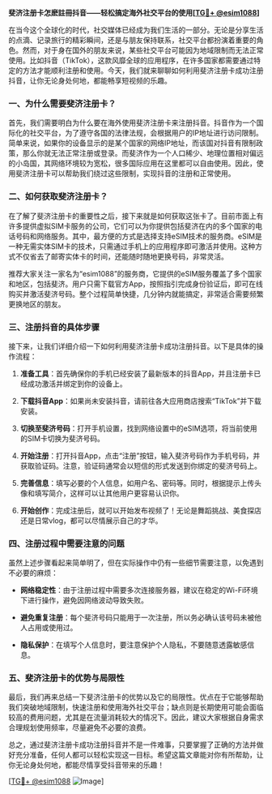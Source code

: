 **斐济注册卡怎麽註冊抖音——轻松搞定海外社交平台的使用[[TG💪+ @esim1088](https://t.me/s/esim1088)]**

在当今这个全球化的时代，社交媒体已经成为我们生活的一部分。无论是分享生活的点滴、记录旅行的精彩瞬间，还是与朋友保持联系，社交平台都扮演着重要的角色。然而，对于身在国外的朋友来说，某些社交平台可能因为地域限制而无法正常使用。比如抖音（TikTok），这款风靡全球的应用程序，在许多国家都需要通过特定的方法才能顺利注册和使用。今天，我们就来聊聊如何利用斐济注册卡成功注册抖音，让你无论身处何地，都能畅享短视频的乐趣。

### 一、为什么需要斐济注册卡？

首先，我们需要明白为什么要在海外使用斐济注册卡来注册抖音。抖音作为一个国际化的社交平台，为了遵守各国的法律法规，会根据用户的IP地址进行访问限制。简单来说，如果你的设备显示的是某个国家的网络IP地址，而该国对抖音有限制政策，那么你就无法正常注册或登录。而斐济作为一个人口稀少、地理位置相对偏远的小岛国，其网络环境较为宽松，很多国际应用在这里都可以自由使用。因此，使用斐济注册卡可以帮助我们绕过这些限制，实现抖音的注册和正常使用。

### 二、如何获取斐济注册卡？

在了解了斐济注册卡的重要性之后，接下来就是如何获取这张卡了。目前市面上有许多提供虚拟SIM卡服务的公司，它们可以为你提供包括斐济在内的多个国家的电话号码和网络服务。其中，最方便的方式是选择支持eSIM技术的服务商。eSIM是一种无需实体SIM卡的技术，只需通过手机上的应用程序即可激活并使用。这种方式不仅省去了邮寄实体卡的时间，还能随时随地更换号码，非常灵活。

推荐大家关注一家名为“esim1088”的服务商，它提供的eSIM服务覆盖了多个国家和地区，包括斐济。用户只需下载官方App，按照指引完成身份验证后，即可在线购买并激活斐济号码。整个过程简单快捷，几分钟内就能搞定，非常适合需要频繁更换地区的朋友。

### 三、注册抖音的具体步骤

接下来，让我们详细介绍一下如何利用斐济注册卡成功注册抖音。以下是具体的操作流程：

1. **准备工具**：首先确保你的手机已经安装了最新版本的抖音App，并且注册卡已经成功激活并绑定到你的设备上。
   
2. **下载抖音App**：如果尚未安装抖音，请前往各大应用商店搜索“TikTok”并下载安装。

3. **切换至斐济号码**：打开手机设置，找到网络设置中的eSIM选项，将当前使用的SIM卡切换为斐济号码。

4. **开始注册**：打开抖音App，点击“注册”按钮，输入斐济号码作为手机号码，并获取验证码。注意，验证码通常会以短信的形式发送到你绑定的斐济号码上。

5. **完善信息**：填写必要的个人信息，如用户名、密码等。同时，根据提示上传头像和填写简介，这样可以让其他用户更容易认识你。

6. **开始创作**：完成注册后，就可以开始发布视频了！无论是舞蹈挑战、美食探店还是日常vlog，都可以尽情展示自己的才华。

### 四、注册过程中需要注意的问题

虽然上述步骤看起来简单明了，但在实际操作中仍有一些细节需要注意，以免遇到不必要的麻烦：

- **网络稳定性**：由于注册过程中需要多次连接服务器，建议在稳定的Wi-Fi环境下进行操作，避免因网络波动导致失败。
  
- **避免重复注册**：每个斐济号码只能用于一次注册，所以务必确认该号码未被他人占用或使用过。

- **隐私保护**：在填写个人信息时，要注意保护个人隐私，不要随意透露敏感信息。

### 五、斐济注册卡的优势与局限性

最后，我们再来总结一下斐济注册卡的优势以及它的局限性。优点在于它能够帮助我们突破地域限制，快速注册和使用海外社交平台；缺点则是长期使用可能会面临较高的费用问题，尤其是在流量消耗较大的情况下。因此，建议大家根据自身需求合理规划使用频率，尽量避免不必要的浪费。

总之，通过斐济注册卡成功注册抖音并不是一件难事，只要掌握了正确的方法并做好充分准备，任何人都可以轻松实现这一目标。希望这篇文章能对你有所帮助，让你无论身处何地，都能尽情享受抖音带来的乐趣！

[[TG💪+ @esim1088](https://t.me/s/esim1088) ![Image](https://i.postimg.cc/4NQfJmqS/Snipaste-2025-05-13-00-14-12.png)]